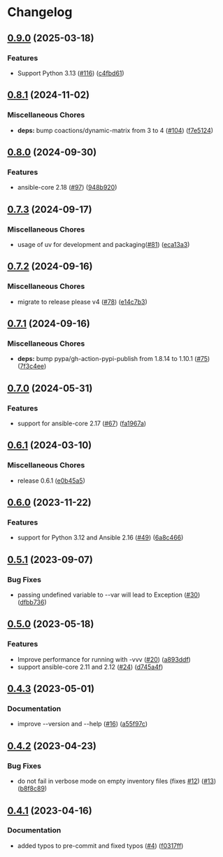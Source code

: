 # Changelog

## [0.9.0](https://github.com/hille721/ansible-variables/compare/v0.8.1...v0.9.0) (2025-03-18)


### Features

* Support Python 3.13 ([#116](https://github.com/hille721/ansible-variables/issues/116)) ([c4fbd61](https://github.com/hille721/ansible-variables/commit/c4fbd616ca5416219113d3077933a8ffbc21a2cd))

## [0.8.1](https://github.com/hille721/ansible-variables/compare/v0.8.0...v0.8.1) (2024-11-02)


### Miscellaneous Chores

* **deps:** bump coactions/dynamic-matrix from 3 to 4 ([#104](https://github.com/hille721/ansible-variables/issues/104)) ([f7e5124](https://github.com/hille721/ansible-variables/commit/f7e51248634b363d23e44d4caedfc1478ed51af4))


## [0.8.0](https://github.com/hille721/ansible-variables/compare/v0.7.3...v0.8.0) (2024-09-30)


### Features

* ansible-core 2.18 ([#97](https://github.com/hille721/ansible-variables/issues/97)) ([948b920](https://github.com/hille721/ansible-variables/commit/948b920937fcea53b7e9acc2369039e59aa24dc2))

## [0.7.3](https://github.com/hille721/ansible-variables/compare/v0.7.2...v0.7.3) (2024-09-17)


### Miscellaneous Chores

* usage of uv for development and packaging([#81](https://github.com/hille721/ansible-variables/issues/81)) ([eca13a3](https://github.com/hille721/ansible-variables/commit/eca13a3f7a63674326f348916ae97b247487f74b))

## [0.7.2](https://github.com/hille721/ansible-variables/compare/v0.7.1...v0.7.2) (2024-09-16)


### Miscellaneous Chores

* migrate to release please v4 ([#78](https://github.com/hille721/ansible-variables/issues/78)) ([e14c7b3](https://github.com/hille721/ansible-variables/commit/e14c7b3395c2f3d1a74863ba26ca29edaf227c6d))

## [0.7.1](https://github.com/hille721/ansible-variables/compare/v0.7.0...v0.7.1) (2024-09-16)


### Miscellaneous Chores

* **deps:** bump pypa/gh-action-pypi-publish from 1.8.14 to 1.10.1 ([#75](https://github.com/hille721/ansible-variables/issues/75)) ([7f3c4ee](https://github.com/hille721/ansible-variables/commit/7f3c4ee2883e6bb90bc0ea1b59eb92585e2bba09))

## [0.7.0](https://github.com/hille721/ansible-variables/compare/v0.6.1...v0.7.0) (2024-05-31)


### Features

* support for ansible-core 2.17 ([#67](https://github.com/hille721/ansible-variables/issues/67)) ([fa1967a](https://github.com/hille721/ansible-variables/commit/fa1967abbf28eca3ca192589a494fc0688b9cb31))

## [0.6.1](https://github.com/hille721/ansible-variables/compare/v0.6.0...v0.6.1) (2024-03-10)


### Miscellaneous Chores

* release 0.6.1 ([e0b45a5](https://github.com/hille721/ansible-variables/commit/e0b45a5f83def5077434f34d20352df0d537f66d))

## [0.6.0](https://github.com/hille721/ansible-variables/compare/v0.5.1...v0.6.0) (2023-11-22)


### Features

* support for Python  3.12 and Ansible 2.16 ([#49](https://github.com/hille721/ansible-variables/issues/49)) ([6a8c466](https://github.com/hille721/ansible-variables/commit/6a8c466ecb10ac8e293966d7d4f90d56489ac931))

## [0.5.1](https://github.com/hille721/ansible-variables/compare/v0.5.0...v0.5.1) (2023-09-07)


### Bug Fixes

* passing undefined variable to --var will lead to Exception ([#30](https://github.com/hille721/ansible-variables/issues/30)) ([dfbb736](https://github.com/hille721/ansible-variables/commit/dfbb7365d7834ae2275172d2e9465a042f41e5e0))

## [0.5.0](https://github.com/hille721/ansible-variables/compare/v0.4.3...v0.5.0) (2023-05-18)


### Features

* Improve performance for running with -vvv ([#20](https://github.com/hille721/ansible-variables/issues/20)) ([a893ddf](https://github.com/hille721/ansible-variables/commit/a893ddf21654f50e7ba089a65719977bec32dd26))
* support ansible-core 2.11 and 2.12 ([#24](https://github.com/hille721/ansible-variables/issues/24)) ([d745a4f](https://github.com/hille721/ansible-variables/commit/d745a4fbea81dfb7db0af9121142c290a78ef3a9))

## [0.4.3](https://github.com/hille721/ansible-variables/compare/v0.4.2...v0.4.3) (2023-05-01)


### Documentation

* improve --version and --help ([#16](https://github.com/hille721/ansible-variables/issues/16)) ([a55f97c](https://github.com/hille721/ansible-variables/commit/a55f97c2ca827e2558e4faaf9ae45b87b96e8796))

## [0.4.2](https://github.com/hille721/ansible-variables/compare/v0.4.1...v0.4.2) (2023-04-23)


### Bug Fixes

* do not fail in verbose mode on empty inventory files (fixes [#12](https://github.com/hille721/ansible-variables/issues/12)) ([#13](https://github.com/hille721/ansible-variables/issues/13)) ([b8f8c89](https://github.com/hille721/ansible-variables/commit/b8f8c89afb0c44a82b17e341d5c25825829ffbbc))

## [0.4.1](https://github.com/hille721/ansible-variables/compare/v0.4.0...v0.4.1) (2023-04-16)


### Documentation

* added typos to pre-commit and fixed typos ([#4](https://github.com/hille721/ansible-variables/issues/4)) ([f0317ff](https://github.com/hille721/ansible-variables/commit/f0317ff9f19d91846f5b7c46cc48bfaa2317451d))
